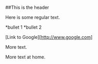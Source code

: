 ##This is the header

Here is some regular text.

*bullet 1
*bullet 2

[Link to Google][http://www.google.com]

More text.

More text at home.